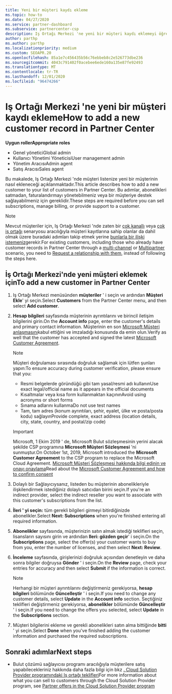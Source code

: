 ```yaml
---
title: Yeni bir müşteri kaydı ekleme
ms.topic: how-to
ms.date: 04/27/2020
ms.service: partner-dashboard
ms.subservice: partnercenter-csp
description: Iş Ortağı Merkezi 'ne yeni bir müşteri kaydı eklemeyi öğrenin. Ardından, müşteri aboneliklerini satabilir, faturalandırmayı yönetebilir veya müşteri desteği sağlayabilirsiniz.
author: parthp
ms.author: parthp
ms.localizationpriority: medium
ms.custom: SEOAPR.20
ms.openlocfilehash: 85a1e7c456435b56c76ebbeb8c2e526773dbe236
ms.sourcegitcommit: 4043c791402f0acebee6ede160a135e87fe92493
ms.translationtype: MT
ms.contentlocale: tr-TR
ms.lasthandoff: 12/01/2020
ms.locfileid: "96474266"
---
```

# <a name="how-to-add-a-new-customer-record-in-partner-center"></a><span data-ttu-id="868e7-104">Iş Ortağı Merkezi 'ne yeni bir müşteri kaydı ekleme</span><span class="sxs-lookup"><span data-stu-id="868e7-104">How to add a new customer record in Partner Center</span></span>


<span data-ttu-id="868e7-105">**Uygun roller**</span><span class="sxs-lookup"><span data-stu-id="868e7-105">**Appropriate roles**</span></span>

- <span data-ttu-id="868e7-106">Genel yönetici</span><span class="sxs-lookup"><span data-stu-id="868e7-106">Global admin</span></span>
- <span data-ttu-id="868e7-107">Kullanıcı Yönetimi Yöneticisi</span><span class="sxs-lookup"><span data-stu-id="868e7-107">User management admin</span></span>
- <span data-ttu-id="868e7-108">Yönetim Aracısı</span><span class="sxs-lookup"><span data-stu-id="868e7-108">Admin agent</span></span>
- <span data-ttu-id="868e7-109">Satış Aracısı</span><span class="sxs-lookup"><span data-stu-id="868e7-109">Sales agent</span></span>

<span data-ttu-id="868e7-110">Bu makalede, Iş Ortağı Merkezi 'nde müşteri listenize yeni bir müşterinin nasıl ekleneceği açıklanmaktadır.</span><span class="sxs-lookup"><span data-stu-id="868e7-110">This article describes how to add a new customer to your list of customers in Partner Center.</span></span> <span data-ttu-id="868e7-111">Bu adımlar, abonelikleri satmadan, faturalandırmayı yönetebilmeniz veya bir müşteriye destek sağlayabilmeniz için gereklidir.</span><span class="sxs-lookup"><span data-stu-id="868e7-111">These steps are required before you can sell subscriptions, manage billing, or provide support to a customer.</span></span>

>[!NOTE]
><span data-ttu-id="868e7-112">Mevcut müşteriler için, Iş Ortağı Merkezi 'nde zaten bir [çok kanallı](multichannel.md) veya [çok iş ortağı](multipartner.md) senaryosu aracılığıyla müşteri kayıtlarına sahip olanlar da dahil olmak üzere buradaki adımları takip etmek yerine [bunlarla bir ilişki istemeniz](request-a-relationship-with-a-customer.md)gerekir.</span><span class="sxs-lookup"><span data-stu-id="868e7-112">For existing customers, including those who already have customer records in Partner Center through a [multi-channel](multichannel.md) or [Multipartner](multipartner.md) scenario, you need to [Request a relationship with them](request-a-relationship-with-a-customer.md), instead of following the steps here.</span></span>

## <a name="to-add-a-new-customer-in-partner-center"></a><span data-ttu-id="868e7-113">İş Ortağı Merkezi'nde yeni müşteri eklemek için</span><span class="sxs-lookup"><span data-stu-id="868e7-113">To add a new customer in Partner Center</span></span>

1. <span data-ttu-id="868e7-114">Iş Ortağı Merkezi menüsünden **müşteriler** ' i seçin ve ardından **Müşteri Ekle**' yi seçin.</span><span class="sxs-lookup"><span data-stu-id="868e7-114">Select **Customers** from the Partner Center menu, and then select **Add customer**.</span></span>

2. <span data-ttu-id="868e7-115">**Hesap bilgileri** sayfasında müşterinin ayrıntılarını ve birincil iletişim bilgilerini girin.</span><span class="sxs-lookup"><span data-stu-id="868e7-115">On the **Account info** page, enter the customer's details and primary contact information.</span></span> <span data-ttu-id="868e7-116">Müşterinin en son [Microsoft Müşteri anlaşmasını](agreements.md)kabul ettiğini ve imzaladığı konusunda da emin olun.</span><span class="sxs-lookup"><span data-stu-id="868e7-116">Verify as well that the customer has accepted and signed the latest [Microsoft Customer Agreement](agreements.md).</span></span>

   >[!NOTE]
   >
   ><span data-ttu-id="868e7-117">Müşteri doğrulaması sırasında doğruluk sağlamak için lütfen şunları yapın:</span><span class="sxs-lookup"><span data-stu-id="868e7-117">To ensure accuracy during customer verification, please ensure that you:</span></span>
   >
   >- <span data-ttu-id="868e7-118">Resmi belgelerde göründüğü gibi tam yasal/resmi adı kullanın</span><span class="sxs-lookup"><span data-stu-id="868e7-118">Use exact legal/official name as it appears in the official documents</span></span>
   >- <span data-ttu-id="868e7-119">Kısaltmalar veya kısa form kullanmaktan kaçının</span><span class="sxs-lookup"><span data-stu-id="868e7-119">Avoid using acronyms or short forms</span></span>
   >- <span data-ttu-id="868e7-120">Sınama adlarını kullanma</span><span class="sxs-lookup"><span data-stu-id="868e7-120">Do not use test names</span></span>
   >- <span data-ttu-id="868e7-121">Tam, tam adres (konum ayrıntıları, şehir, eyalet, ülke ve posta/posta kodu) sağlayın</span><span class="sxs-lookup"><span data-stu-id="868e7-121">Provide complete, exact address (location details, city, state, country, and postal/zip code)</span></span>

   >[!IMPORTANT]
   > <span data-ttu-id="868e7-122">Microsoft, 1 Ekim 2019 ' de, Microsoft Bulut sözleşmesinin yerini alacak şekilde CSP programına **Microsoft Müşteri Sözleşmesi** 'ni sunmuştur.</span><span class="sxs-lookup"><span data-stu-id="868e7-122">On October 1st, 2019, Microsoft introduced the **Microsoft Customer Agreement** to the CSP program to replace the Microsoft Cloud Agreement.</span></span> <span data-ttu-id="868e7-123">[Microsoft Müşteri Sözleşmesi hakkında bilgi edinin ve onayı onaylama](confirm-customer-agreement.md)</span><span class="sxs-lookup"><span data-stu-id="868e7-123">Read about the [Microsoft Customer Agreement and how to confirm consent](confirm-customer-agreement.md)</span></span>
  
3. <span data-ttu-id="868e7-124">Dolaylı bir Sağlayıcıysanız, listeden bu müşterinin abonelikleriyle ilişkilendirmek istediğiniz dolaylı satıcıdan birini seçin.</span><span class="sxs-lookup"><span data-stu-id="868e7-124">If you're an indirect provider, select the indirect reseller you want to associate with this customer's subscriptions from the list.</span></span>

4. <span data-ttu-id="868e7-125">**İleri ' yi seçin:** tüm gerekli bilgileri girmeyi bitirdiğinizde abonelikler.</span><span class="sxs-lookup"><span data-stu-id="868e7-125">Select **Next: Subscriptions** when you're finished entering all required information.</span></span>

5. <span data-ttu-id="868e7-126">**Abonelikler** sayfasında, müşterinizin satın almak istediği teklifleri seçin, lisansların sayısını girin ve ardından **Ileri: gözden geçir**' i seçin.</span><span class="sxs-lookup"><span data-stu-id="868e7-126">On the **Subscriptions** page, select the offer(s) your customer wants to buy from you, enter the number of licenses, and then select **Next: Review**.</span></span>

6. <span data-ttu-id="868e7-127">**İnceleme** sayfasında, girişlerinizi doğruluk açısından denetleyin ve daha sonra bilgiler doğruysa **Gönder** ' i seçin.</span><span class="sxs-lookup"><span data-stu-id="868e7-127">On the **Review** page, check your entries for accuracy and then select **Submit** if the information is correct.</span></span>

   >[!NOTE]
   ><span data-ttu-id="868e7-128">Herhangi bir müşteri ayrıntılarını değiştirmeniz gerekiyorsa, **hesap bilgileri** bölümünde **Güncelleştir** ' i seçin.</span><span class="sxs-lookup"><span data-stu-id="868e7-128">If you need to change any customer details, select **Update** in the **Account info** section.</span></span> <span data-ttu-id="868e7-129">Seçtiğiniz teklifleri değiştirmeniz gerekiyorsa, **abonelikler** bölümünde **Güncelleştir** ' i seçin.</span><span class="sxs-lookup"><span data-stu-id="868e7-129">If you need to change the offers you selected, select **Update** in the **Subscriptions** section.</span></span>

7. <span data-ttu-id="868e7-130">Müşteri bilgilerini ekleme ve gerekli abonelikleri satın alma bittiğinde **bitti** ' yi seçin.</span><span class="sxs-lookup"><span data-stu-id="868e7-130">Select **Done** when you've finished adding the customer information and purchased the required subscriptions.</span></span>

## <a name="next-steps"></a><span data-ttu-id="868e7-131">Sonraki adımlar</span><span class="sxs-lookup"><span data-stu-id="868e7-131">Next steps</span></span>

- <span data-ttu-id="868e7-132">Bulut çözümü sağlayıcısı programı aracılığıyla müşterilere satış yapabilecekleriniz hakkında daha fazla bilgi için bkz [. Cloud Solution Provider programındaki Iş ortağı teklifleri](csp-offers.md)</span><span class="sxs-lookup"><span data-stu-id="868e7-132">For more information about what you can sell to customers through the Cloud Solution Provider program, see [Partner offers in the Cloud Solution Provider program](csp-offers.md)</span></span>

